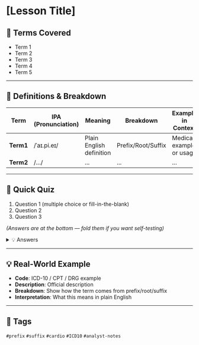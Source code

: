 # [Lesson Title]

## 📘 Terms Covered
- Term 1  
- Term 2  
- Term 3  
- Term 4  
- Term 5  

---

## 🧾 Definitions & Breakdown
| Term | IPA (Pronunciation) | Meaning | Breakdown | Example in Context |
|------|----------------------|---------|-----------|--------------------|
| **Term1** | /ˈaɪ.pi.eɪ/ | Plain English definition | Prefix/Root/Suffix | Medical example or usage |
| **Term2** | /.../ | ... | ... | ... |

---

## 📝 Quick Quiz
1. Question 1 (multiple choice or fill-in-the-blank)  
2. Question 2  
3. Question 3  

*(Answers are at the bottom — fold them if you want self-testing)*

<details>
<summary>💡 Answers</summary>

1. Answer 1  
2. Answer 2  
3. Answer 3  

</details>

---

## 💡 Real-World Example
- **Code**: ICD-10 / CPT / DRG example  
- **Description**: Official description  
- **Breakdown**: Show how the term comes from prefix/root/suffix  
- **Interpretation**: What this means in plain English  

---

## 🔖 Tags
`#prefix` `#suffix` `#cardio` `#ICD10` `#analyst-notes`
